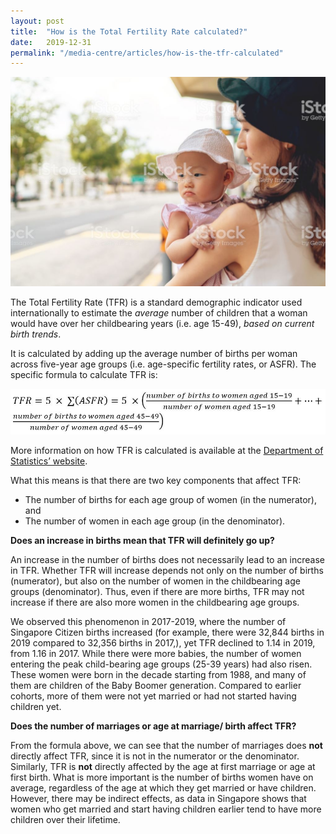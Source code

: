 ```yaml
---
layout: post
title:  "How is the Total Fertility Rate calculated?"
date:   2019-12-31
permalink: "/media-centre/articles/how-is-the-tfr-calculated"
---
```


![Baby and mother, image by iStock](/images/stock-image-8.JPG)

The Total Fertility Rate (TFR) is a standard demographic indicator used internationally to estimate the *average* number of children that a woman would have over her childbearing years (i.e. age 15-49), *based on current birth trends*.

It is calculated by adding up the average number of births per woman across five-year age groups (i.e. age-specific fertility rates, or ASFR). The specific formula to calculate TFR is:

![TFR calculation](/images/TFR-calculation.jpg)

More information on how TFR is calculated is available at the [Department of Statistics’ website](https://www.singstat.gov.sg/modules/infographics/total-fertility-rate).

What this means is that there are two key components that affect TFR:
* The number of births for each age group of women (in the numerator), and  
* The number of women in each age group (in the denominator).  

**Does an increase in births mean that TFR will definitely go up?**

An increase in the number of births does not necessarily lead to an increase in TFR. Whether TFR will increase depends not only on the number of births (numerator), but also on the number of women in the childbearing age groups (denominator). Thus, even if there are more births, TFR may not increase if there are also more women in the childbearing age groups. 

We observed this phenomenon in 2017-2019, where the number of Singapore Citizen births increased (for example, there were 32,844 births in 2019 compared to 32,356 births in 2017,), yet TFR declined to 1.14 in 2019, from   1.16 in 2017. While there were more babies, the number of women entering the peak child-bearing age groups (25-39 years) had also risen. These women were born in the decade starting from 1988, and many of them are children of the Baby Boomer generation. Compared to earlier cohorts, more of them were not yet married or had not started having children yet. 

**Does the number of marriages or age at marriage/ birth affect TFR?**

From the formula above, we can see that the number of marriages does **not** directly affect TFR, since it is not in the numerator or the denominator. 
Similarly, TFR is **not** directly affected by the age at first marriage or age at first birth. What is more important is the number of births women have on average, regardless of the age at which they get married or have children. However, there may be indirect effects, as data in Singapore shows that women who get married and start having children earlier tend to have more children over their lifetime. 
